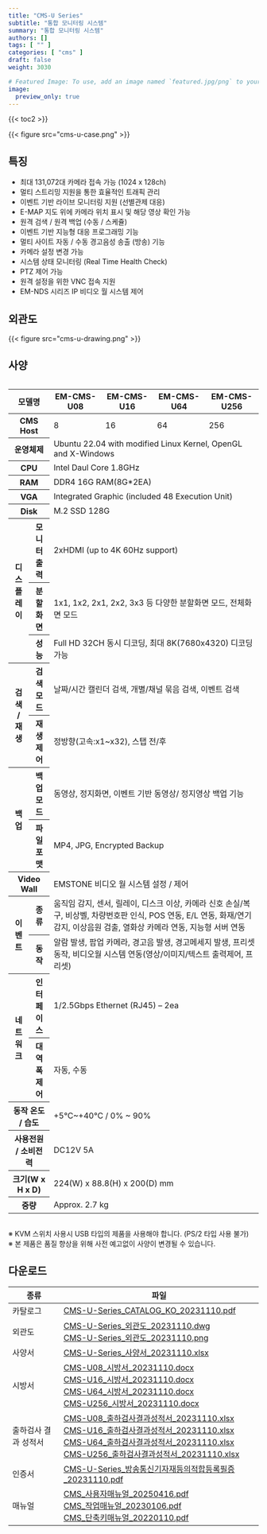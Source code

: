 ```yaml
---
title: "CMS-U Series"
subtitle: "통합 모니터링 시스템"
summary: "통합 모니터링 시스템"
authors: []
tags: [ "" ]
categories: [ "cms" ]
draft: false
weight: 3030

# Featured Image: To use, add an image named `featured.jpg/png` to your page's folder.
image:
  preview_only: true
---
```


{{< toc2 >}}

<div class="container">
<div class="row justify-content-center">
<div class="col-sm-6">

{{< figure src="cms-u-case.png" >}}

</div>
</div>
</div>

<div class="container">
<div class="row justify-content-center">
<div class="col-sm-6 pl-0">

## 특징

- 최대 131,072대 카메라 접속 가능 (1024 x 128ch)
- 멀티 스트리밍 지원을 통한 효율적인 트래픽 관리
- 이벤트 기반 라이브 모니터링 지원 (선별관제 대응)
- E-MAP 지도 위에 카메라 위치 표시 및 해당 영상 확인 가능
- 원격 검색 / 원격 백업 (수동 / 스케쥴)
- 이벤트 기반 지능형 대응 프로그래밍 기능
- 멀티 사이트 자동 / 수동 경고음성 송출 (방송) 기능
- 카메라 설정 변경 가능
- 시스템 상태 모니터링 (Real Time Health Check)
- PTZ 제어 가능
- 원격 설정을 위한 VNC 접속 지원
- EM-NDS 시리즈 IP 비디오 월 시스템 제어

</div>
<div class="col-sm-6 pl-0">

## 외관도

{{< figure src="cms-u-drawing.png" >}}

</div>
</div>
</div>

## 사양

<div style="overflow-x: auto">
<table class="spec">
<thead>
<tr>
<th colspan="2">모델명</th>
<th>EM-CMS-U08</th>
<th>EM-CMS-U16</th>
<th>EM-CMS-U64</th>
<th>EM-CMS-U256</th>
</tr>
</thead>
<tbody>

<tr>
<th colspan="2">CMS Host</th>
<td>8</td>
<td>16</td>
<td>64</td>
<td>256</td>
</tr>
<tr>
<th colspan="2">운영체제</th>
<td colspan="4">Ubuntu 22.04 with modified Linux Kernel, OpenGL and X-Windows</td>
</tr>
<tr>
<th colspan="2">CPU</th>
<td colspan="4">Intel Daul Core 1.8GHz</td>
</tr>
<tr>
<th colspan="2">RAM</th>
<td colspan="4">DDR4 16G RAM(8G*2EA)</td>
</tr>
<tr>
<th colspan="2">VGA</th>
<td colspan="4">Integrated Graphic (included 48 Execution Unit)</td>
</tr>
<tr>
<th colspan="2">Disk</th>
<td colspan="4">M.2 SSD 128G</td>
</tr>
<tr>
<th rowspan="3">디스플레이</th>
<th>모니터 출력</th>
<td colspan="4">2xHDMI (up to 4K 60Hz support)</td>
</tr>
<tr>
<th>분할화면</th>
<td colspan="4">1x1, 1x2, 2x1, 2x2, 3x3 등 다양한 분할화면 모드, 전체화면 모드</td>
</tr>
<tr>
<th>성능</th>
<td colspan="4">Full HD 32CH 동시 디코딩, 최대 8K(7680x4320) 디코딩 가능</td>
</tr>
<tr>
<th rowspan="2">검색 / 재생</th>
<th>검색 모드</th>
<td colspan="4">날짜/시간 캘린더 검색, 개별/채널 묶음 검색, 이벤트 검색</td>
</tr>
<tr>
<th>재생 제어</th>
<td colspan="4">정방향(고속:x1~x32), 스탭 전/후</td>
</tr>
<tr>
<th rowspan="2">백업</th>
<th>백업 모드</th>
<td colspan="4">동영상, 정지화면, 이벤트 기반 동영상/ 정지영상 백업 기능</td>
</tr>
<tr>
<th>파일 포맷</th>
<td colspan="4">MP4, JPG, Encrypted Backup</td>
</tr>
<tr>
<th colspan="2">Video Wall</th>
<td colspan="4">EMSTONE 비디오 월 시스템 설정 / 제어</td>
</tr>
<tr>
<th rowspan="2">이벤트</th>
<th>종류</th>
<td colspan="4">움직임 감지, 센서, 릴레이, 디스크 이상, 카메라 신호 손실/복구, 비상벨, 차량번호판 인식, POS 연동, E/L 연동, 화재/연기 감지, 이상음원 검출, 열화상 카메라 연동, 지능형 서버 연동</td>
</tr>
<tr>
<th>동작</th>
<td colspan="4">알람 발생, 팝업 카메라, 경고음 발생, 경고메세지 발생, 프리셋 동작, 비디오월 시스템 연동(영상/이미지/텍스트 출력제어, 프리셋)</td>
</tr>
<tr>
<th rowspan="2">네트워크</th>
<th>인터페이스</th>
<td colspan="4">1/2.5Gbps Ethernet (RJ45) – 2ea</td>
</tr>
<tr>
<th>대역폭 제어</th>
<td colspan="4">자동, 수동</td>
</tr>
<tr>
<th colspan="2">동작 온도 / 습도</th>
<td colspan="4">+5℃~+40℃ / 0% ~ 90%</td>
</tr>
<tr>
<th colspan="2">사용전원 / 소비전력</th>
<td colspan="4">DC12V 5A</td>
</tr>
<tr>
<th colspan="2">크기(W x H x D)</th>
<td colspan="4">224(W) x 88.8(H) x 200(D) mm</td>
</tr>
<tr>
<th colspan="2">중량</th>
<td colspan="4">Approx. 2.7 kg</td>
</tr>
</tbody>
</table>
</div>

※ KVM 스위치 사용시 USB 타입의 제품을 사용해야 합니다. (PS/2 타입 사용 불가)  
※ 본 제품은 품질 향상을 위해 사전 예고없이 사양이 변경될 수 있습니다.

## 다운로드

종류 | 파일
---- | ----
카탈로그 | [CMS-U-Series_CATALOG_KO_20231110.pdf](https://www.emstone.com/data/sales/ko/CMS-U-Series_CATALOG_KO_20231110.pdf)
외관도 | [CMS-U-Series_외관도_20231110.dwg](https://www.emstone.com/data/sales/ko/CMS-U-Series_외관도_20231110.dwg)<br>[CMS-U-Series_외관도_20231110.png](https://www.emstone.com/data/sales/ko/CMS-U-Series_외관도_20231110.png)
사양서 | [CMS-U-Series_사양서_20231110.xlsx](https://www.emstone.com/data/sales/ko/CMS-U-Series_사양서_20231110.xlsx)
시방서 | [CMS-U08_시방서_20231110.docx](https://www.emstone.com/data/sales/ko/CMS-U08_시방서_20231110.docx)<br>[CMS-U16_시방서_20231110.docx](https://www.emstone.com/data/sales/ko/CMS-U16_시방서_20231110.docx)<br>[CMS-U64_시방서_20231110.docx](https://www.emstone.com/data/sales/ko/CMS-U64_시방서_20231110.docx)<br>[CMS-U256_시방서_20231110.docx](https://www.emstone.com/data/sales/ko/CMS-U256_시방서_20231110.docx)
출하검사 결과 성적서 | [CMS-U08_출하검사결과성적서_20231110.xlsx](https://www.emstone.com/data/sales/ko/CMS-U08_출하검사결과성적서_20231110.xlsx)<br>[CMS-U16_출하검사결과성적서_20231110.xlsx](https://www.emstone.com/data/sales/ko/CMS-U16_출하검사결과성적서_20231110.xlsx)<br>[CMS-U64_출하검사결과성적서_20231110.xlsx](https://www.emstone.com/data/sales/ko/CMS-U64_출하검사결과성적서_20231110.xlsx)<br>[CMS-U256_출하검사결과성적서_20231110.xlsx](https://www.emstone.com/data/sales/ko/CMS-U256_출하검사결과성적서_20231110.xlsx)
인증서 | [CMS-U-Series_방송통신기자재등의적합등록필증_20231110.pdf](https://www.emstone.com/data/sales/ko/CMS-U-Series_방송통신기자재등의적합등록필증_20231110.pdf)
매뉴얼 | [CMS_사용자매뉴얼_20250416.pdf](https://www.emstone.com/data/sales/ko/CMS_사용자매뉴얼_20250416.pdf)<br>[CMS_작업매뉴얼_20230106.pdf](https://www.emstone.com/data/sales/ko/CMS_작업매뉴얼_20230106.pdf)<br>[CMS_단축키매뉴얼_20220110.pdf](https://www.emstone.com/data/sales/ko/CMS_단축키매뉴얼_20220110.pdf)
